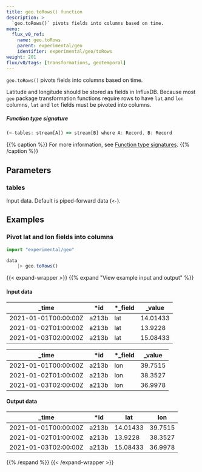 ```yaml
---
title: geo.toRows() function
description: >
  `geo.toRows()` pivots fields into columns based on time.
menu:
  flux_v0_ref:
    name: geo.toRows
    parent: experimental/geo
    identifier: experimental/geo/toRows
weight: 201
flux/v0/tags: [transformations, geotemporal]
---
```


<!------------------------------------------------------------------------------

IMPORTANT: This page was generated from comments in the Flux source code. Any
edits made directly to this page will be overwritten the next time the
documentation is generated. 

To make updates to this documentation, update the function comments above the
function definition in the Flux source code:

https://github.com/influxdata/flux/blob/master/stdlib/experimental/geo/geo.flux#L548-L550

Contributing to Flux: https://github.com/influxdata/flux#contributing
Fluxdoc syntax: https://github.com/influxdata/flux/blob/master/docs/fluxdoc.md

------------------------------------------------------------------------------->

`geo.toRows()` pivots fields into columns based on time.

Latitude and longitude should be stored as fields in InfluxDB.
Because most `geo` package transformation functions require rows to have
`lat` and `lon` columns, `lat` and `lot` fields must be pivoted into columns.

##### Function type signature

```js
(<-tables: stream[A]) => stream[B] where A: Record, B: Record
```

{{% caption %}}
For more information, see [Function type signatures](/flux/v0/function-type-signatures/).
{{% /caption %}}

## Parameters

### tables

Input data. Default is piped-forward data (`<-`).




## Examples

### Pivot lat and lon fields into columns

```js
import "experimental/geo"

data
    |> geo.toRows()

```

{{< expand-wrapper >}}
{{% expand "View example input and output" %}}

#### Input data

| _time                | *id   | *_field | _value   |
| -------------------- | ----- | ------- | -------- |
| 2021-01-01T00:00:00Z | a213b | lat     | 14.01433 |
| 2021-01-02T01:00:00Z | a213b | lat     | 13.9228  |
| 2021-01-03T02:00:00Z | a213b | lat     | 15.08433 |

| _time                | *id   | *_field | _value  |
| -------------------- | ----- | ------- | ------- |
| 2021-01-01T00:00:00Z | a213b | lon     | 39.7515 |
| 2021-01-02T01:00:00Z | a213b | lon     | 38.3527 |
| 2021-01-03T02:00:00Z | a213b | lon     | 36.9978 |


#### Output data

| _time                | *id   | lat      | lon     |
| -------------------- | ----- | -------- | ------- |
| 2021-01-01T00:00:00Z | a213b | 14.01433 | 39.7515 |
| 2021-01-02T01:00:00Z | a213b | 13.9228  | 38.3527 |
| 2021-01-03T02:00:00Z | a213b | 15.08433 | 36.9978 |

{{% /expand %}}
{{< /expand-wrapper >}}
